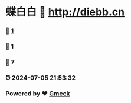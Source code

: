 # 蝶白白 :link: http://diebb.cn 
### :page_facing_up: [1](http://diebb.cn/tag.html) 
### :speech_balloon: 1 
### :hibiscus: 7 
### :alarm_clock: 2024-07-05 21:53:32 
### Powered by :heart: [Gmeek](https://github.com/Meekdai/Gmeek)
